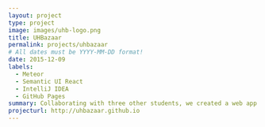 ```yaml
---
layout: project
type: project
image: images/uhb-logo.png
title: UHBazaar
permalink: projects/uhbazaar
# All dates must be YYYY-MM-DD format!
date: 2015-12-09
labels:
  - Meteor
  - Semantic UI React
  - IntelliJ IDEA
  - GitHub Pages
summary: Collaborating with three other students, we created a web app called, UHBazaar. UHBazaar was designed to be a localized marketplace for the UHM community. 
projecturl: http://uhbazaar.github.io
---
```

